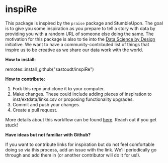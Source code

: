 # inspiRe
This package is inspired by the `praise` package and StumbleUpon. The goal is to give you some inspiration as you prepare to tell a story with data by providing you with a random URL of someone else doing the same. The motivation for this package is also to tie into the [Data Science by Design](http://datasciencebydesign.org/) initiative. We want to have a community-contributed list of things that inspire us to be creative as we share our data work with the world.  

**How to install:**

remotes::install_github("sastoudt/inspiRe")

**How to contribute:**

1. Fork this repo and clone it to your computer.
2. Make changes. These could include adding pieces of inspiration to inst/extdata/links.csv or proposing functionality upgrades.
3. Commit and push your changes.
4. Create a pull request.

More details about this workflow can be found [here](https://guides.github.com/activities/forking/#making-a-pull-request). Reach out if you get stuck!

**Have ideas but not familiar with Github?**

If you want to contribute links for inspiration but do not feel comfortable doing so via this process, add an issue with the link. We'll periodically go through and add them in (or another contributor will do it for us!).




